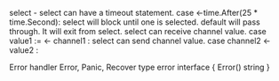 select -
select can have a timeout statement.  case <-time.After(25 * time.Second):
select will block until one is selected.
default will pass through.  It will exit from select. 
select can receive channel value.  case value1 := <- channel1 : 
select can send channel value.  case channel2 <- value2 :

Error handler
Error, Panic, Recover
type error interface {
    Error() string
}